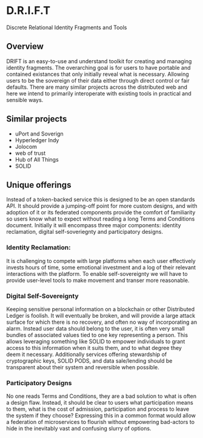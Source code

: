 # D.R.I.F.T
Discrete Relational Identity Fragments and Tools

## Overview

DRIFT is an easy-to-use and understand  toolkit for creating and managing identity fragments. The overarching goal is for users to have portable and contained existances that only initially reveal what is necessary. Allowing users to be the sovereign of their data either through direct control or fair defaults. There are many similar projects across the distributed web and here we intend to primarily interoperate with existing tools in practical and sensible ways. 

## Similar projects

- uPort and Soverign
- Hyperledger Indy
- Jolocom
- web of trust
- Hub of All Things
- SOLID

## Unique offerings

Instead of a token-backed service this is designed to be an open standards API. It should provide a jumping-off point for more custom designs, and with adoption of it or its federated components provide the comfort of familiarity so users know what to expect without reading a long Terms and Conditions document. Initially it will encompass three major components: identity reclamation, digital self-soveriegnty and participatory designs. 

### Identity Reclamation:

It is challenging to compete with large platforms when each user effectively invests hours of time, some emotional investment and a log of their relevant interactions with the platform. To enable self-sovereignty we will have to provide user-level tools to make movement and transer more reasonable.

### Digital Self-Sovereignty

Keeping sensitive personal information on a blockchain or other Distributed Ledger is foolish. It will eventually be broken, and will provide a large attack surface for which there is no recovery, and often no way of incorporating an alarm. Instead user data should belong to the user, it is often very small bundles of associated values tied to one key representing a person. This allows leveraging something like SOLID to empower individuals to grant access to this information when it suits them, and to what degree they deem it necessary. Additionally services offering stewardship of cryptographic keys, SOLID PODS, and data sale/lending should be transparent about their system and reversible when possible.

### Participatory Designs

No one reads Terms and Conditions, they are a bad solution to what is often a design flaw. Instead, it should be clear to users what participation means to them, what is the cost of admission, participation and process to leave the system if they choose? Expressing this in a common format would allow a federation of microservices to flourish without empowering bad-actors to hide in the inevitably vast and confusing slurry of options.